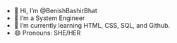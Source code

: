 - 👋 Hi, I’m @BenishBashirBhat
- 🏢 I’m a System Engineer
- 🌱 I’m currently learning HTML, CSS, SQL, and Github.
- 😄 Pronouns: SHE/HER


<!---
BenishBahsirBhat/BenishBahsirBhat is a ✨ special ✨ repository because its `README.md` (this file) appears on your GitHub profile.
You can click the Preview link to take a look at your changes.
--->
